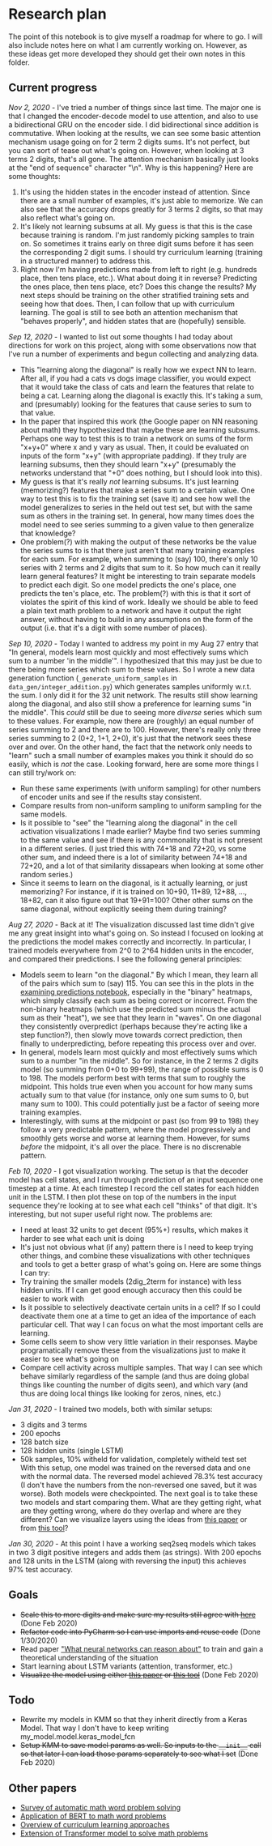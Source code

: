 # Research plan
The point of this notebook is to give myself a roadmap for where to go. I will also include notes here on what I am currently working on. However, as these ideas get more developed they should get their own notes in this folder.

## Current progress
*Nov 2, 2020* - I've tried a number of things since last time. The major one is that I changed the encoder-decode model to use attention, and also to use a bidirectional GRU on the encoder side. I did bidirectional since addition is commutative. When looking at the results, we can see some basic attention mechanism usage going on for 2 term 2 digits sums. It's not perfect, but you can sort of tease out what's going on. However, when looking at 3 terms 2 digits, that's all gone. The attention mechanism basically just looks at the "end of sequence" character "\n". Why is this happening? Here are some thoughts:
1. It's using the hidden states in the encoder instead of attention. Since there are a small number of examples, it's just able to memorize. We can also see that the accuracy drops greatly for 3 terms 2 digits, so that may also reflect what's going on.
2. It's likely not learning subsums at all. My guess is that this is the case because training is random. I'm just randomly picking samples to train on. So sometimes it trains early on three digit sums before it has seen the corresponding 2 digit sums. I should try curriculum learning (training in a structured manner) to address this.
3. Right now I'm having predictions made from left to right (e.g. hundreds place, then tens place, etc.). What about doing it in reverse? Predicting the ones place, then tens place, etc? Does this change the results?
My next steps should be training on the other stratified training sets and seeing how that does. Then, I can follow that up with curriculum learning. The goal is still to see both an attention mechanism that "behaves properly", and hidden states that are (hopefully) sensible.

*Sep 12, 2020* - I wanted to list out some thoughts I had today about directions for work on this project, along with some observations now that I've run a number of experiments and begun collecting and analyzing data.
- This "learning along the diagonal" is really how we expect NN to learn. After all, if you had a cats vs dogs image classifier, you would expect that it would take the class of cats and learn the features that relate to being a cat. Learning along the diagonal is exactly this. It's taking a sum, and (presumably) looking for the features that cause series to sum to that value.
- In the paper that inspired this work (the Google paper on NN reasoning about math) they hypothesized that maybe these are learning subsums. Perhaps one way to test this is to train a network on sums of the form "x+y+0" where x and y vary as usual. Then, it could be evaluated on inputs of the form "x+y" (with appropriate padding). If they truly are learning subsums, then they should learn "x+y" (presumably the networks understand that "+0" does nothing, but I should look into this).
- My guess is that it's really _not_ learning subsums. It's just learning (memorizing?) features that make a series sum to a certain value. One way to test this is to fix the training set (save it) and see how well the model generalizes to series in the held out test set, but with the same sum as others in the training set. In general, how many times does the model need to see series summing to a given value to then generalize that knowledge? 
- One problem(?) with making the output of these networks be the value the series sums to is that there just aren't that many training examples for each sum. For example, when summing to (say) 100, there's only 10 series with 2 terms and 2 digits that sum to it. So how much can it really learn general features? It might be interesting to train separate models to predict each digit. So one model predicts the one's place, one predicts the ten's place, etc. The problem(?) with this is that it sort of violates the spirit of this kind of work. Ideally we should be able to feed a plain text math problem to a network and have it output the right answer, without having to build in any assumptions on the form of the output (i.e. that it's a digit with some number of places). 
 
*Sep 10, 2020* - Today I wanted to address my point in my Aug 27 entry that "In general, models learn most quickly and most effectively sums which sum to a number 'in the middle'". I hypothesized that this may just be due to there being more series which sum to these values. So I wrote a new data generation function (`_generate_uniform_samples` in `data_gen/integer_addition.py`) which generates samples uniformly w.r.t. the sum. I only did it for the 32 unit network. The results still show learning along the diagonal, and also still show a preference for learning sums "in the middle". This _could_ still be due to seeing more _diverse_ series which sum to these values. For example, now there are (roughly) an equal number of series summing to 2 and there are to 100. However, there's really only three series summing to 2 (0+2, 1+1, 2+0), it's just that the network sees these over and over. On the other hand, the fact that the network only needs to "learn" such a small number of examples makes you think it should do so easily, which is _not_ the case. Looking forward, here are some more things I can still try/work on:
- Run these same experiments (with uniform sampling) for other numbers of encoder units and see if the results stay consistent.
- Compare results from non-uniform sampling to uniform sampling for the same models.
- Is it possible to "see" the "learning along the diagonal" in the cell activation visualizations I made earlier? Maybe find two series summing to the same value and see if there is any commonality that is not present in a different series. (I just tried this with 74+18 and 72+20, vs some other sum, and indeed there is a lot of similarity between 74+18 and 72+20, and a lot of that similarity dissapears when looking at some other random series.)
- Since it seems to learn on the diagonal, is it actually learning, or just memorizing? For instance, if it is trained on 10+90, 11+89, 12+88, ..., 18+82, can it also figure out that 19+91=100? Other other sums on the same diagonal, without explicitly seeing them during training?

*Aug 27, 2020* - Back at it! The visualization discussed last time didn't give me any great insight into what's going on. So instead I focused on looking at the predictions the model makes correctly and incorrectly. In particular, I trained models everywhere from 2^0 to 2^64 hidden units in the encoder, and compared their predictions. I see the following general principles:
- Models seem to learn "on the diagonal." By which I mean, they learn all of the pairs which sum to (say) 115. You can see this in the plots in the [examining predictions notebook](../Notebooks/Examining%20predictions.ipynb), especially in the "binary" heatmaps, which simply classify each sum as being correct or incorrect. From the non-binary heatmaps (which use the predicted sum minus the actual sum as their "heat"), we see that they learn in "waves". On one diagonal they consistently overpredict (perhaps because they're acting like a step function?), then slowly move towards correct prediction, then finally to underpredicting, before repeating this process over and over.
- In general, models learn most quickly and most effectively sums which sum to a number "in the middle". So for instance, in the 2 terms 2 digits model (so summing from 0+0 to 99+99), the range of possible sums is 0 to 198. The models perform best with terms that sum to roughly the midpoint. This holds true even when you account for how many sums actually sum to that value (for instance, only one sum sums to 0, but many sum to 100). This could potentially just be a factor of seeing more training examples.
- Interestingly, with sums at the midpoint or past (so from 99 to 198) they follow a very predictable pattern, where the model progressively and smoothly gets worse and worse at learning them. However, for sums *before* the midpoint, it's all over the place. There is no discrenable pattern.

*Feb 10, 2020* - I got visualization working. The setup is that the decoder model has cell states, and I run through prediction of an input sequence one timestep at a time. At each timestep I record the cell states for each hidden unit in the LSTM. I then plot these on top of the numbers in the input sequence they're looking at to see what each cell "thinks" of that digit. It's interesting, but not super useful right now. The problems are:
- I need at least 32 units to get decent (95%+) results, which makes it harder to see what each unit is doing
- It's just not obvious what (if any) pattern there is
I need to keep trying other things, and combine these visualizations with other techniques and tools to get a better grasp of what's going on. Here are some things I can try:
- Try training the smaller models (2dig_2term for instance) with less hidden units. If I can get good enough accuracy then this could be easier to work with
- Is it possible to selectively deactivate certain units in a cell? If so I could deactivate them one at a time to get an idea of the importance of each particular cell. That way I can focus on what the most important cells are learning.
- Some cells seem to show very little variation in their responses. Maybe programatically remove these from the visualizations just to make it easier to see what's going on
- Compare cell activity across multiple samples. That way I can see which behave similarly regardless of the sample (and thus are doing global things like counting the number of digits seen), and which vary (and thus are doing local things like looking for zeros, nines, etc.)

*Jan 31, 2020* - I trained two models, both with similar setups:
- 3 digits and 3 terms
- 200 epochs
- 128 batch size
- 128 hidden units (single LSTM)
- 50k samples, 10% witheld for validation, completely witheld test set
With this setup, one model was trained on the reversed data and one with the normal data. The reversed model achieved 78.3% test accuracy (I don't have the numbers from the non-reversed one saved, but it was worse). Both models were checkpointed. The next goal is to take these two models and start comparing them. What are they getting right, what are they getting wrong, where do they overlap and where are they different? Can we visualize layers using the ideas from [this paper](https://arxiv.org/pdf/1506.02078.pdf) or from [this tool](https://github.com/HendrikStrobelt/Seq2Seq-Vis)?

*Jan 30, 2020* - At this point I have a working seq2seq models which takes in two 3 digit positive integers and adds them (as strings). With 200 epochs and 128 units in the LSTM (along with reversing the input) this achieves 97% test accuracy.

## Goals
- ~~Scale this to more digits and make sure my results still agree with [here](https://keras.io/examples/addition_rnn/)~~ (Done Feb 2020)
- ~~Refactor code into PyCharm so I can use imports and reuse code~~ (Done 1/30/2020)
- Read paper ["What neural networks can reason about"](https://arxiv.org/pdf/1905.13211.pdf) to train and gain a theoretical understanding of the situation
- Start learning about LSTM variants (attention, transformer, etc.)
- ~~Visualize the model using either [this paper](https://arxiv.org/pdf/1506.02078.pdf) or [this tool](https://github.com/HendrikStrobelt/Seq2Seq-Vis)~~ (Done Feb 2020)

## Todo
- Rewrite my models in KMM so that they inherit directly from a Keras Model. That way I don't have to keep writing my_model.model.keras_model_fcn
- ~~Setup KMM to save model params as well. So inputs to the `__init__` call so that later I can load those params separately to see what I set~~ (Done Feb 2020)

## Other papers
- [Survey of automatic math word problem solving](https://arxiv.org/abs/1808.07290)
- [Application of BERT to math word problems](https://arxiv.org/pdf/1909.00109.pdf)
- [Overview of curriculum learning approaches](https://arxiv.org/pdf/1904.03626.pdf)
- [Extension of Transformer model to solve math problems](https://arxiv.org/pdf/1910.06611.pdf)
